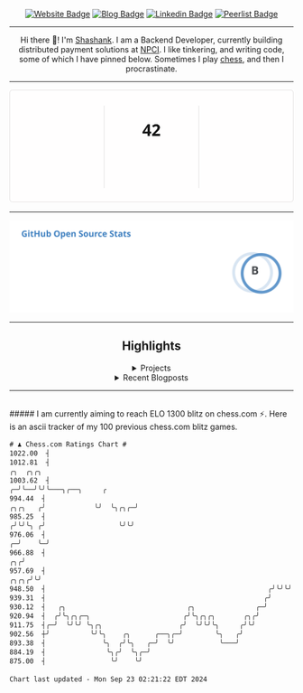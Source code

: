 <div align="center"><p><a href="https://ssnk.in"><img src="https://img.shields.io/badge/-Website-3B7EBF?style=for-the-badge&amp;logo=amp&amp;logoColor=white" alt="Website Badge"></a> <a href="https://hashnode.ssnk.in"><img src="https://img.shields.io/badge/-Blog-3B7EBF?style=for-the-badge&amp;logo=Hashnode&amp;logoColor=white" alt="Blog Badge"></a> <a href="https://linkedin.com/in/shashank-priyadarshi"><img src="https://img.shields.io/badge/-LinkedIn-3B7EBF?style=for-the-badge&amp;logo=Linkedin&amp;logoColor=white" alt="Linkedin Badge"></a> <a href="https://peerlist.io/shasha"><img src="https://img.shields.io/badge/-PeerList-3B7EBF?style=for-the-badge&amp;logo=Peerlist&amp;logoColor=white" alt="Peerlist Badge"/></a></p><hr><p>Hi there 👋! I'm <a href="https://ssnk.in">Shashank</a>. I am a Backend Developer, currently building distributed payment solutions at <a href="https://npci.org.in">NPCI</a>. I like tinkering, and writing code, some of which I have pinned below. Sometimes I play <a href="https://www.chess.com/member/ttefabob">chess</a>, and then I procrastinate.</p><hr><p><img src="./assets/images/streak_stats.svg"/></p><hr><p><img src="./assets/images/open_source_stats.svg"/></p><hr><h2>Highlights</h2><details><summary>Projects</summary><br /><ul><li><a href="https://github.com/shashank-priyadarshi/utils" target="_blank" rel="noopener noreferrer">utils</a> Last Updated : 2024-09-23</li><li><a href="https://github.com/shashank-priyadarshi/portfolio-core-ui" target="_blank" rel="noopener noreferrer">portfolio-core-ui</a> Last Updated : 2024-09-21</li><li><a href="https://github.com/shashank-priyadarshi/projects" target="_blank" rel="noopener noreferrer">projects</a> Last Updated : 2024-09-18</li><li><a href="https://github.com/shashank-priyadarshi/services" target="_blank" rel="noopener noreferrer">services</a> Last Updated : 2024-09-15</li><li><a href="https://github.com/shashank-priyadarshi/archive" target="_blank" rel="noopener noreferrer">archive</a> Last Updated : 2024-09-10</li></ul></details><details><summary>Recent Blogposts</summary><br /><ul><li><a href="https://hashnode.ssnk.in/traffic-light-simulator-in-angular-2023" target="_blank" rel="noopener noreferrer">Traffic Light Simulator in Angular</a> Published : 2023-09-16</li><li><a href="https://hashnode.ssnk.in/oop-in-go-interfaces" target="_blank" rel="noopener noreferrer">OOP in Go: Interfaces</a> Published : 2023-03-04</li><li><a href="https://hashnode.ssnk.in/oop-in-go-structs" target="_blank" rel="noopener noreferrer">OOP in Go: Structs</a> Published : 2023-02-24</li></ul></details><hr></div></br>##### I am currently aiming to reach ELO 1300 blitz on chess.com ⚡. Here is an ascii tracker of my 100 previous chess.com blitz games.
  
  
  ```
# ♟︎ Chess.com Ratings Chart #
 1022.00  ┤
 1012.81  ┤                                                                             ╭╮  ╭╮╭╮
 1003.62  ┤                                                                           ╭─╯╰──╯╰╯╰───╮╭──╮     ╭
  994.44  ┤                                                                   ╭╮╭╮   ╭╯            ╰╯  ╰╮╭╮╭─╯
  985.25  ┤                                                                  ╭╯╰╯╰╮ ╭╯                  ╰╯╰╯
  976.06  ┤                                                                ╭─╯    ╰─╯
  966.88  ┤                                                             ╭╮╭╯
  957.69  ┤                                                        ╭╮╭╮╭╯╰╯
  948.50  ┤                                                       ╭╯╰╯╰╯
  939.31  ┤                                                      ╭╯
  930.12  ┤   ╭╮                              ╭╮               ╭─╯
  920.94  ┤  ╭╯╰╮╭╮╭─╮                       ╭╯╰╮╭╮╭╮       ╭╮╭╯
  911.75  ┤╭─╯  ╰╯╰╯ ╰╮╭╮                   ╭╯  ╰╯╰╯╰╮     ╭╯╰╯
  902.56  ┼╯          ╰╯╰╮    ╭╮      ╭──╮╭─╯        ╰╮   ╭╯
  893.38  ┤              ╰╮  ╭╯╰╮   ╭─╯  ╰╯           ╰───╯
  884.19  ┤               ╰╮╭╯  ╰╮╭─╯
  875.00  ┤                ╰╯    ╰╯

Chart last updated - Mon Sep 23 02:21:22 EDT 2024  
  ```
  
